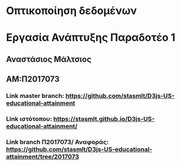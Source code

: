 # Οπτικοποίηση δεδομένων
# Εργασία Ανάπτυξης Παραδοτέο 1
## Αναστάσιος Μάλτσιος
## ΑΜ:Π2017073

### Link master branch: https://github.com/stasmlt/D3js-US-educational-attainment
### Link ιστότοπου: https://stasmlt.github.io/D3js-US-educational-attainment/
### Link branch Π2017073/ Αναφοράς: https://github.com/stasmlt/D3js-US-educational-attainment/tree/2017073
